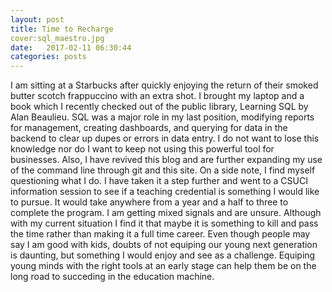 ```yaml
---
layout: post
title: Time to Recharge
cover:sql_maestro.jpg
date:   2017-02-11 06:30:44
categories: posts
---
```



I am sitting at a Starbucks after quickly enjoying the return of their smoked butter scotch frappuccino with an extra shot. I brought my laptop and
a book which I recently checked out of the public library, Learning SQL by Alan Beaulieu. SQL was a major role in my last position, modifying reports
for management, creating dashboards, and querying for data in the backend to clear up dupes or errors in data entry. I do not want to lose this knowledge
nor do I want to keep not using this powerful tool for businesses. Also, I have revived this blog and are further expanding my use of the command line 
through git and this site. 
On a side note, I find myself questioning what I do. I have taken it a step further and went to a CSUCI information session to see if a teaching credential
is something I would like to pursue. It would take anywhere from a year and a half to three to complete the program. I am getting mixed signals and are 
unsure. Although with my current situation I find it that maybe it is something to kill and pass the time rather than making it a full time career. Even 
though people may say I am good with kids, doubts of not equiping our young next generation is daunting, but something I would enjoy and see as a challenge.
Equiping young minds with the right tools at an early stage can help them be on the long road to succeding in the education machine. 
